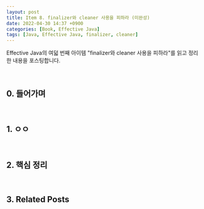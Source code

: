 ```yaml
---
layout: post
title: Item 8. finalizer와 cleaner 사용을 피하라 (미완성)
date: 2022-04-30 14:37 +0900
categories: [Book, Effective Java]
tags: [Java, Effective Java, finalizer, cleaner]
---
```




Effective Java의 여덟 번째 아이템 "finalizer와 cleaner 사용을 피하라"를 읽고 정리한 내용을 포스팅합니다.

<br>

## 0. 들어가며



<br>

## 1. ㅇㅇ



<br>

## 2. 핵심 정리



<br>

## 3. Related Posts

